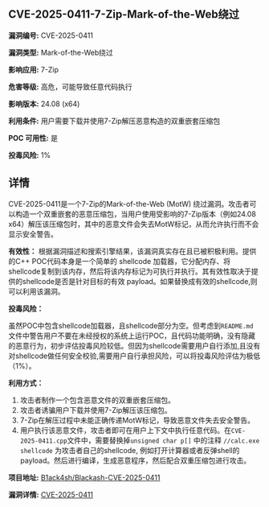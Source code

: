 ## CVE-2025-0411-7-Zip-Mark-of-the-Web绕过

**漏洞编号:** CVE-2025-0411

**漏洞类型:** Mark-of-the-Web绕过

**影响应用:** 7-Zip

**危害等级:** 高危，可能导致任意代码执行

**影响版本:** 24.08 (x64)

**利用条件:** 用户需要下载并使用7-Zip解压恶意构造的双重嵌套压缩包

**POC 可用性:** 是

**投毒风险:** 1%

## 详情

CVE-2025-0411是一个7-Zip的Mark-of-the-Web (MotW) 绕过漏洞。攻击者可以构造一个双重嵌套的恶意压缩包，当用户使用受影响的7-Zip版本（例如24.08 x64）解压该压缩包时，其中的恶意文件会失去MotW标记，从而允许执行而不会显示安全警告。

**有效性：**
根据漏洞描述和搜索引擎结果，该漏洞真实存在且已被积极利用。提供的C++ POC代码本身是一个简单的 shellcode 加载器，它分配内存、将shellcode复制到该内存，然后将该内存标记为可执行并执行。其有效性取决于提供的shellcode是否是针对目标的有效 payload。如果替换成有效的shellcode,则可以利用该漏洞。

**投毒风险：**

虽然POC中包含shellcode加载器，且shellcode部分为空。但考虑到`README.md` 文件中警告用户不要在未经授权的系统上运行POC，且代码功能明确，没有隐藏的恶意行为，初步评估投毒风险较低。但因为shellcode需要用户自行添加,且没有对shellcode做任何安全校验,需要用户自行承担风险，可以将投毒风险评估为极低（1%）。

**利用方式：**
1.  攻击者制作一个包含恶意文件的双重嵌套压缩包。
2.  攻击者诱骗用户下载并使用7-Zip解压该压缩包。
3.  7-Zip在解压过程中未能正确传递MotW标记，导致恶意文件失去安全警告。
4.  用户执行该恶意文件，攻击者即可在用户上下文中执行任意代码。在`CVE-2025-0411.cpp`文件中，需要替换掉`unsigned char p[]` 中的注释 `//calc.exe shellcode` 为攻击者自己的shellcode, 例如打开计算器或者反弹shell的payload。然后进行编译，生成恶意程序，然后配合双重压缩包进行攻击。

**项目地址:** [B1ack4sh/Blackash-CVE-2025-0411](https://github.com/B1ack4sh/Blackash-CVE-2025-0411)

**漏洞详情:** [CVE-2025-0411](https://nvd.nist.gov/vuln/detail/CVE-2025-0411)